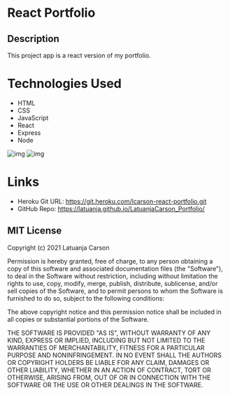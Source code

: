 # React Portfolio


## Description

This project app is a react version of my portfolio.

# Technologies Used

* HTML
* CSS
* JavaScript
* React
* Express
* Node

![img](react-portfolio/public/assets/contactscreenshot.png)
![img](react-portfolio/public/assets/homescreenshot.png)

# Links
* Heroku Git URL: https://git.heroku.com/lcarson-react-portfolio.git
* GitHub Repo: https://latuanja.github.io/LatuanjaCarson_Portfolio/

## MIT License

Copyright (c) 2021 Latuanja Carson

Permission is hereby granted, free of charge, to any person obtaining a copy
of this software and associated documentation files (the "Software"), to deal
in the Software without restriction, including without limitation the rights
to use, copy, modify, merge, publish, distribute, sublicense, and/or sell
copies of the Software, and to permit persons to whom the Software is
furnished to do so, subject to the following conditions:

The above copyright notice and this permission notice shall be included in all
copies or substantial portions of the Software.

THE SOFTWARE IS PROVIDED "AS IS", WITHOUT WARRANTY OF ANY KIND, EXPRESS OR
IMPLIED, INCLUDING BUT NOT LIMITED TO THE WARRANTIES OF MERCHANTABILITY,
FITNESS FOR A PARTICULAR PURPOSE AND NONINFRINGEMENT. IN NO EVENT SHALL THE
AUTHORS OR COPYRIGHT HOLDERS BE LIABLE FOR ANY CLAIM, DAMAGES OR OTHER
LIABILITY, WHETHER IN AN ACTION OF CONTRACT, TORT OR OTHERWISE, ARISING FROM,
OUT OF OR IN CONNECTION WITH THE SOFTWARE OR THE USE OR OTHER DEALINGS IN THE
SOFTWARE.
